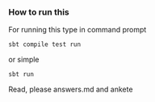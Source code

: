 ### How to run this

For running this type in command prompt

    sbt compile test run

or simple    

    sbt run

Read, please answers.md and ankete